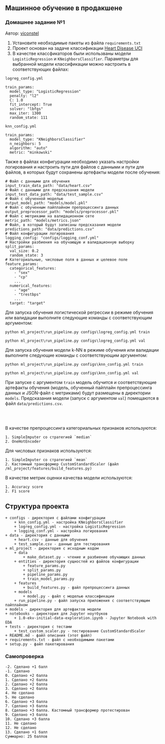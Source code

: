 ## Машинное обучение в продакшене
### Домашнее задание №1 

Автор: [viconstel](https://data.mail.ru/profile/k.elizarov/)

1. Установите необходимые пакеты из файла `requirements.txt`
2. Проект основан на задаче классификации [Heart Disease UCI](https://www.kaggle.com/ronitf/heart-disease-uci)
3. В качестве классфикаторов были использваны модели `LogisticRegression` и 
`KNeighborsClassifier`. Параметры для выбранной модели классификации можно настроить
в соответствующих файлах:
```
logreg_config.yml

train_params:
  model_type: "LogisticRegression"
  penalty: "l2"
  C: 1.0
  fit_intercept: True
  solver: "lbfgs"
  max_iter: 1300
  random_state: 111
```
```
knn_config.yml

train_params:
  model_type: "KNeighborsClassifier"
  n_neighbors: 5
  algorithm: "auto"
  metric: "minkowski"
```
Также в файлах конфигурации необходимо указать настройки логирования и
 настроить пути для файлов с данными и пути
для файлов, в которых будут сохранены артефакты модели после обучения:
```
# Файл с данными для обучения
input_train_data_path: "data/heart.csv"
# Файл с данными для предсказания модели
input_test_data_path: "data/test_sample.csv"
# Файл с обученной моделью
output_model_path: "models/model.pkl"
# Файл с обученным пайплайном препроцессинга данных
output_preprocessor_path: "models/preprocessor.pkl"
# Файл с метриками на валидационном сете
metric_path: "models/metrics.json"
# Файл, в который будут записаны предсказания модели
predictions_path: "data/predictions.csv"
# Файл конфигурации логирования
logging_config: "configs/logging_conf.yml"
# Настройки разбиения на обучающую и валидационную выборку
split_params:
  val_size: 0.2
  random_state: 3
# Категориальные, числовые поля в данных и целевое поле
feature_params:
  categorical_features:
    - "sex"
    - "cp"
    ...
  numerical_features:
    - "age"
    - "trestbps"
    ...
  target: "target"
```

Для запуска обучения логистической регрессии в режиме обучения или валидации
выполните следующие команды с соответствующим аргументом:
```
python ml_project\run_pipeline.py configs\logreg_config.yml train 
```
```
python ml_project\run_pipeline.py configs\logreg_config.yml val
```
Для запуска обучения модели k-NN в режиме обучения или валидации
выполните следующие команды с соответствующим аргументом:
```
python ml_project\run_pipeline.py configs\knn_config.yml train 
```
```
python ml_project\run_pipeline.py configs\knn_config.yml val
```
При запуске с аргументом `train` модель обучится и соответствующие артефакты обучения
(модель,
обученный пайплайн препроцессинга данных и JSON-файл с метриками)
 будут размещены в директории `models`. Предсказания модели 
(запуск с аргументом `val`) помещаются в файл `data/predictions.csv`.

<br><br>

В качестве препроцессинга категориальных признаков используются:
```
1. SimpleImputer со стратегией `median`
2. OneHotEncoder
```
Для числовых признаков используются:
```
1. SimpleImputer со стратегией `mean`
2. Кастомный трансформер CustomStandardScaler (файл /ml_project/features/build_features.py)
```
В качестве метрик оценки качества модели используются:
```
1. Accuracy score
2. F1 score
```

## Структура проекта
```
+ configs - директория с файлами конфигурации
    + knn_config.yml - настройка KNeighborsClassifier
    + logreg_config.yml - настройка LogisticRegression
    + logging_conf.yml - настройка логирования
+ data - директория с данными
    + heart.csv - данные для обучения
    + test_sample.csv - данные для тестирования
+ ml_project - директория с исходным кодом
    + data
        + make_dataset.py - чтение и разбиение обучающих данных
    + entities - директория сущностей из файлов конфигурации
        + feature_params.py
        + split_params.py
        + pipeline_params.py
        + train_model_params.py
    + features
        + build_features.py - файл препроцессинга данных
    + models
        + model.py - файл с моделью классификации
    + run_pipeline.py - файл запуска приложения с соответствующим пайплайном
+ models - директория для артефактов модели
+ notebooks - директория для Jupyter ноутбуков 
    + 1.0-ekv-initial-data-exploration.ipynb - Jupyter Notebook with EDA
+ tests - директория с тестами
    + test_custom_scaler.py - тестирование CustomStandardScaler
+ README.md - файл описания (этот файл)
+ requirements.txt - файл с необходимыми пакетами
+ setup.py - файл пакетирования
```

### Самопроверка
```
-2. Сделано +1 балл 
-1. Сделано 
0. Сделано +2 балла 
1. Сделано +2 балла 
2. Сделано +2 балла 
3. Сделано +2 балла 
4. Не сделано 
5. Не сделано 
6. Сделано +3 балла 
7. Сделано +3 балла 
8. Сделано +3 балла. Кастомный трансформер протестирован 
9. Сделано +3 балла 
10. Сделано +3 балла 
11. Не сделано 
12. Не сделано 
13. Сделано +1 балл 
Суммарно: 25 баллов
```